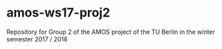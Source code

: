 # amos-ws17-proj2
Repository for Group 2 of the AMOS project of the TU Berlin in the winter semester 2017 / 2018
